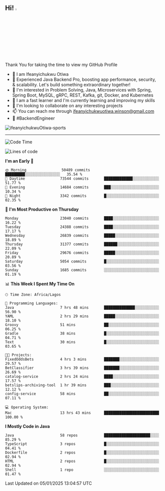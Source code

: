 <!-- BLOG-POST-LIST:START --><!-- BLOG-POST-LIST:END -->

## Hi! <img src="https://media.giphy.com/media/hvRJCLFzcasrR4ia7z/giphy.gif" width="4%"> 

Thank You for taking the time to view my GitHub Profile

- 👋 I am Ifeanyichukwu Otiwa
- 🚀 Experienced Java Backend Pro, boosting app performance, security, & scalability. Let's build something extraordinary together!
- 👀 I'm interested in Problem Solving, Java, Microservices with Spring, Spring Boot, MySQL, gRPC, REST, Kafka, git, Docker, and Kubernetes
- 🌱 I am a fast learner and I'm currently learning and improving my skills
- 💞️ I'm looking to collaborate on any interesting projects
- 📫 You can reach me through ifeanyichukwuotiwa.winson@gmail.com
- 🚀 #BackendEngineer

<p align="left" marginTop="10px"> <img src="https://komarev.com/ghpvc/?username=ifeanyichukwuOtiwa-sports&label=Profile%20views&color=0e75b6&style=for-the-badge" alt="ifeanyichukwuOtiwa-sports" /> </p>

***

<!--START_SECTION:waka-->
![Code Time](http://img.shields.io/badge/Code%20Time-3%2C286%20hrs%2047%20mins-blue)

![Lines of code](https://img.shields.io/badge/From%20Hello%20World%20I%27ve%20Written-35.0%20million%20lines%20of%20code-blue)

**I'm an Early 🐤** 

```text
🌞 Morning                50489 commits       █████████░░░░░░░░░░░░░░░░   35.54 % 
🌆 Daytime                73544 commits       █████████████░░░░░░░░░░░░   51.77 % 
🌃 Evening                14684 commits       ███░░░░░░░░░░░░░░░░░░░░░░   10.34 % 
🌙 Night                  3342 commits        █░░░░░░░░░░░░░░░░░░░░░░░░   02.35 % 
```
📅 **I'm Most Productive on Thursday** 

```text
Monday                   23040 commits       ████░░░░░░░░░░░░░░░░░░░░░   16.22 % 
Tuesday                  24388 commits       ████░░░░░░░░░░░░░░░░░░░░░   17.17 % 
Wednesday                26839 commits       █████░░░░░░░░░░░░░░░░░░░░   18.89 % 
Thursday                 31377 commits       ██████░░░░░░░░░░░░░░░░░░░   22.09 % 
Friday                   29676 commits       █████░░░░░░░░░░░░░░░░░░░░   20.89 % 
Saturday                 5054 commits        █░░░░░░░░░░░░░░░░░░░░░░░░   03.56 % 
Sunday                   1685 commits        ░░░░░░░░░░░░░░░░░░░░░░░░░   01.19 % 
```


📊 **This Week I Spent My Time On** 

```text
🕑︎ Time Zone: Africa/Lagos

💬 Programming Languages: 
Java                     7 hrs 48 mins       ██████████████░░░░░░░░░░░   56.90 % 
YAML                     2 hrs 29 mins       █████░░░░░░░░░░░░░░░░░░░░   18.10 % 
Groovy                   51 mins             ██░░░░░░░░░░░░░░░░░░░░░░░   06.25 % 
Gradle                   38 mins             █░░░░░░░░░░░░░░░░░░░░░░░░   04.71 % 
Text                     30 mins             █░░░░░░░░░░░░░░░░░░░░░░░░   03.65 % 

🐱‍💻 Projects: 
FixedOddsBets            4 hrs 3 mins        ███████░░░░░░░░░░░░░░░░░░   29.57 % 
BetClassifier            3 hrs 39 mins       ███████░░░░░░░░░░░░░░░░░░   26.69 % 
catalog-service          2 hrs 24 mins       ████░░░░░░░░░░░░░░░░░░░░░   17.57 % 
betslips-archiving-tool  1 hr 39 mins        ███░░░░░░░░░░░░░░░░░░░░░░   12.12 % 
config-service           58 mins             ██░░░░░░░░░░░░░░░░░░░░░░░   07.11 % 

💻 Operating System: 
Mac                      13 hrs 43 mins      █████████████████████████   100.00 % 
```

**I Mostly Code in Java** 

```text
Java                     58 repos            █████████████████████░░░░   85.29 % 
TypeScript               3 repos             █░░░░░░░░░░░░░░░░░░░░░░░░   04.41 % 
Dockerfile               2 repos             █░░░░░░░░░░░░░░░░░░░░░░░░   02.94 % 
HTML                     2 repos             █░░░░░░░░░░░░░░░░░░░░░░░░   02.94 % 
Shell                    1 repo              ░░░░░░░░░░░░░░░░░░░░░░░░░   01.47 % 
```




 Last Updated on 05/01/2025 13:04:57 UTC
<!--END_SECTION:waka-->

<!--
<p align="center">
![trophy](https://github-profile-trophy.vercel.app/?username=ifeanyichukwuOtiwa-sports&theme=onedark) (https://github.com/ryo-ma/github-profile-trophy)
</p>
-->

<!---
ifeanyi-otiwa/ifeanyi-otiwa is a ✨ special ✨ repository because its `README.md` (this file) appears on your GitHub profile.
You can click the Preview link to take a look at your changes.
--->
